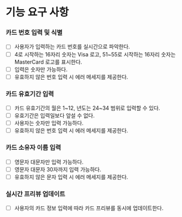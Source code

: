 # 기능 요구 사항

### 카드 번호 입력 및 식별

- [ ] 사용자가 입력하는 카드 번호를 실시간으로 파악한다.
- [ ] 4로 시작하는 16자리 숫자는 Visa 로고, 51~55로 시작하는 16자리 숫자는 MasterCard 로고를 표시한다.
- [ ] 입력은 숫자만 가능하다.
- [ ] 유효하지 않은 번호 입력 시 에러 메세지를 제공한다.

### 카드 유효기간 입력

- [ ] 카드 유효기간의 월은 1~12, 년도는 24~34 범위로 입력할 수 있다.
- [ ] 유효기간은 입력일보다 앞설 수 없다.
- [ ] 사용자는 숫자만 입력 가능하다.
- [ ] 유효하지 않은 번호 입력 시 에러 메세지를 제공한다.

### 카드 소유자 이름 입력

- [ ] 영문자 대문자만 입력 가능하다.
- [ ] 영문자 대문자 30자까지 입력 가능하다.
- [ ] 유효하지 않은 문자 입력 시 에러 메세지를 제공한다.

### 실시간 프리뷰 업데이트

- [ ] 사용자의 카드 정보 입력에 따라 카드 프리뷰를 동시에 업데이트한다.
